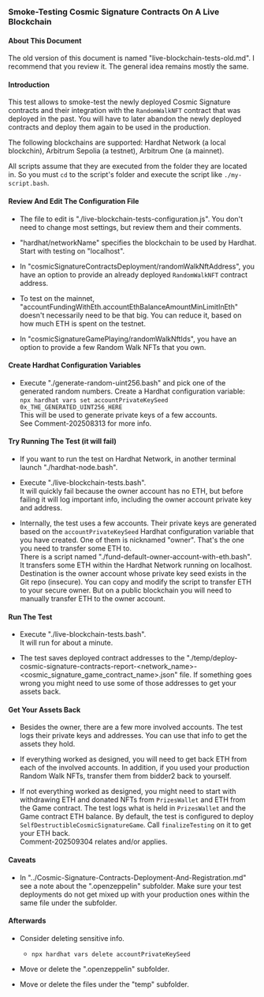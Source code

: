 ### Smoke-Testing Cosmic Signature Contracts On A Live Blockchain

#### About This Document

The old version of this document is named "live-blockchain-tests-old.md". I recommend that you review it. The general idea remains mostly the same.

#### Introduction

This test allows to smoke-test the newly deployed Cosmic Signature contracts and their integration with the `RandomWalkNFT` contract that was deployed in the past. You will have to later abandon the newly deployed contracts and deploy them again to be used in the production.

The following blockchains are supported: Hardhat Network (a local blockchin), Arbitrum Sepolia (a testnet), Arbitrum One (a mainnet).

All scripts assume that they are executed from the folder they are located in. So you must `cd` to the script's folder and execute the script like `./my-script.bash`.

#### Review And Edit The Configuration File

- The file to edit is "./live-blockchain-tests-configuration.js". You don't need to change most settings, but review them and their comments.

- "hardhat/networkName" specifies the blockchain to be used by Hardhat. Start with testing on "localhost".

- In "cosmicSignatureContractsDeployment/randomWalkNftAddress", you have an option to provide an already deployed `RandomWalkNFT` contract address.

- To test on the mainnet, "accountFundingWithEth.accountEthBalanceAmountMinLimitInEth" doesn't necessarily need to be that big. You can reduce it, based on how much ETH is spent on the testnet.

- In "cosmicSignatureGamePlaying/randomWalkNftIds", you have an option to provide a few Random Walk NFTs that you own.

#### Create Hardhat Configuration Variables

- Execute "./generate-random-uint256.bash" and pick one of the generated random numbers. Create a Hardhat configuration variable:\
`npx hardhat vars set accountPrivateKeySeed 0x_THE_GENERATED_UINT256_HERE`\
This will be used to generate private keys of a few accounts.\
See Comment-202508313 for more info.

#### Try Running The Test (it will fail)

- If you want to run the test on Hardhat Network, in another terminal launch "./hardhat-node.bash".

- Execute "./live-blockchain-tests.bash".\
It will quickly fail because the owner account has no ETH, but before failing it will log important info, including the owner account private key and address.

- Internally, the test uses a few accounts. Their private keys are generated based on the `accountPrivateKeySeed` Hardhat configuration variable that you have created. One of them is nicknamed "owner". That's the one you need to transfer some ETH to.\
There is a script named "./fund-default-owner-account-with-eth.bash". It transfers some ETH within the Hardhat Network running on localhost. Destination is the owner account whose private key seed exists in the Git repo (insecure). You can copy and modify the script to transfer ETH to your secure owner. But on a public blockchain you will need to manually transfer ETH to the owner account.

#### Run The Test

- Execute "./live-blockchain-tests.bash".\
It will run for about a minute.

- The test saves deployed contract addresses to the "./temp/deploy-cosmic-signature-contracts-report-&lt;network_name&gt;-&lt;cosmic_signature_game_contract_name&gt;.json" file. If something goes wrong you might need to use some of those addresses to get your assets back.

#### Get Your Assets Back

- Besides the owner, there are a few more involved accounts. The test logs their private keys and addresses. You can use that info to get the assets they hold.

- If everything worked as designed, you will need to get back ETH from each of the involved accounts. In addition, if you used your production Random Walk NFTs, transfer them from bidder2 back to yourself.

- If not everything worked as designed, you might need to start with withdrawing ETH and donated NFTs from `PrizesWallet` and ETH from the Game contract. The test logs what is held in `PrizesWallet` and the Game contract ETH balance. By default, the test is configured to deploy `SelfDestructibleCosmicSignatureGame`. Call `finalizeTesting` on it to get your ETH back.\
Comment-202509304 relates and/or applies.

#### Caveats

- In "../Cosmic-Signature-Contracts-Deployment-And-Registration.md" see a note about the ".openzeppelin" subfolder. Make sure your test deployments do not get mixed up with your production ones within the same file under the subfolder.

#### Afterwards

- Consider deleting sensitive info.

	- `npx hardhat vars delete accountPrivateKeySeed`

- Move or delete the ".openzeppelin" subfolder.

- Move or delete the files under the "temp" subfolder.
